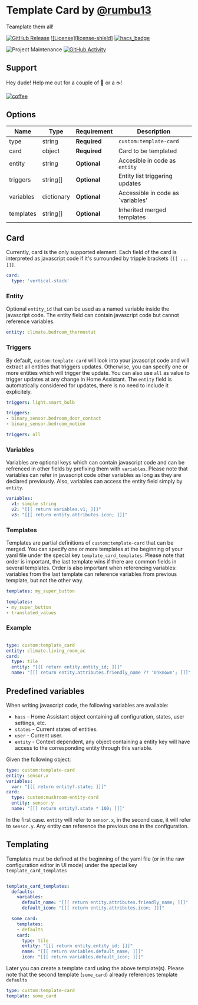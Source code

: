 # Template Card by [@rumbu13](https://www.github.com/rumbu13)

Teamplate them all!

[![GitHub Release][releases-shield]][releases]
[![License][license-shield]](LICENSE)
[![hacs_badge](https://img.shields.io/badge/HACS-Default-orange.svg?style=for-the-badge)](https://github.com/custom-components/hacs)

![Project Maintenance][maintenance-shield]
[![GitHub Activity][commits-shield]][commits]

## Support

Hey dude! Help me out for a couple of :beers: or a :coffee:!

[![coffee](https://www.buymeacoffee.com/assets/img/custom_images/black_img.png)](https://www.buymeacoffee.com/rumbuT)

## Options

| Name              | Type      | Requirement  | Description                                 |
| ----------------- | --------- | ------------ | ------------------------------------------- |
| type              | string    | **Required** | `custom:template-card`                      |
| card              | object    | **Required** | Card to be templated                        |
| entity            | string    | **Optional** | Accesible in code as `entity`               |
| triggers          | string[]  | **Optional** | Entity list triggering updates              |
| variables         | dictionary| **Optional** | Accessible in code as `variables'           |
| templates         | string[]  | **Optional** | Inherited merged templates                  |

## Card

Currently, card is the only supported element. Each field of the card is interpreted as javascript
code if it's surrounded by tripple brackets `[[[ ... ]]]`.

```yaml
card:
  type: 'vertical-stack'
```

### Entity

Optional `entity_id` that can be used as a named variable inside the javascript code. The entity field
can contain javascript code but cannot reference variables.

```yaml
entity: climate.bedroom_thermostat

```

### Triggers

By default, `custom:template-card` will look into your javascript code and will extract all entities
that triggers updates. Otherwise, you can specify one or more entities which will trigger the update.
You can also use `all` as value to trigger updates at any change in Home Assistant. The `entity` field
is automatically considered for updates, there is no need to include it explicitely.

```yaml
triggers: light.smart_bulb
```

```yaml
triggers:
- binary_sensor.bedroom_door_contact
- binary_sensor.bedroom_motion
```

```yaml
triggers: all
```

### Variables

Variables are optional keys which can contain javascript code and can be refrenced in other fields by
prefixing them with `variables`. Please note that variables can refer in javascript code other
variables as long as they are declared previously. Also, variables can access the entity field simply by `entity`.

```yaml
variables:
  v1: simple string
  v2: "[[[ return variables.v1; ]]]"
  v3: "[[[ return entity.attributes.icon; ]]]"
```

### Templates

Templates are partial definitions of `custom:template-card` that can be merged. You can specify one or more
templates at the beginning of your yaml file under the special key `template_card_templates`. Please note
that order is important, the last template wins if there are common fields in several templates. Order is also
important when referencing variables: variables from the last template can reference variables from previous
template, but not the other way.

```yaml
templates: my_super_button
```

```yaml
templates:
- my_super_button
- translated_values
```

### Example

```yaml

type: custom:template_card
entity: climate.living_room_ac
card:
  type: tile
  entity: "[[[ return entity.entity_id; ]]]"
  name: "[[[ return entity.attributes.friendly_name ?? 'Unknown'; ]]]"

```

## Predefined variables

When writing javascript code, the following variables are available:

- `hass` - Home Assistant object containing all configuration, states, user settings, etc.
- `states` - Current states of entities.
- `user` - Current user.
- `entity` - Context dependent, any object containing a entity key will have access to the
  corresponding entity through this variable.

Given the following object:

```yaml
type: custom:template-card
entity: sensor.x
variables:
  var: "[[[ return entity?.state; ]]]"
card:
  type: custom:mushroom-entity-card
  entity: sensor.y
  name: "[[[ return entity?.state * 100; ]]]"
```

In the first case. `entity` will refer to `sensor.x`, in the second case, it will refer to `sensor.y`.
Any entity can reference the previous one in the configuration.


## Templating

Templates must be defined at the beginning of the yaml file (or in the raw configuration editor in UI mode)
under the special key `template_card_templates`

```yaml

template_card_templates:
  defaults:
    variables:
      default_name: "[[[ return entity.attributes.friendly_name; ]]]"
      default_icon: "[[[ return entity.attributes.icon; ]]]" 

  some_card:
    templates:
    - defaults
    card:
      type: tile
      entity: "[[[ return entity.entity_id; ]]]"
      name: "[[[ return variables.default_name; ]]]"
      icon: "[[[ return variables.default_icon; ]]]"

```

Later you can create a template card using the above template(s). Please note that the second template (`some_card`)
already references template `defaults`

```yaml
type: custom:template-card
template: some_card
```

[commits-shield]: https://img.shields.io/github/commit-activity/y/rumbu13/template-card.svg?style=for-the-badge
[commits]: https://github.com/rumbu13/template-card/commits/master
[maintenance-shield]: https://img.shields.io/maintenance/yes/2023.svg?style=for-the-badge
[releases-shield]: https://img.shields.io/github/release/rumbu13/template-card.svg?style=for-the-badge
[releases]: https://github.com/rumbu13/template-card/releases
